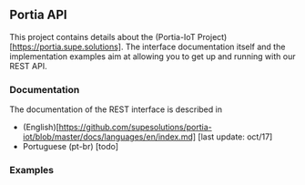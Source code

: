 ## Portia API 

This project contains details about the (Portia-IoT Project)[https://portia.supe.solutions]. 
The interface documentation itself and the implementation examples aim at allowing you to get up and running with our REST API. 

### Documentation

The documentation of the REST interface is described in 

* (English)[https://github.com/supesolutions/portia-iot/blob/master/docs/languages/en/index.md] [last update: oct/17]
* Portuguese (pt-br) [todo]

### Examples

